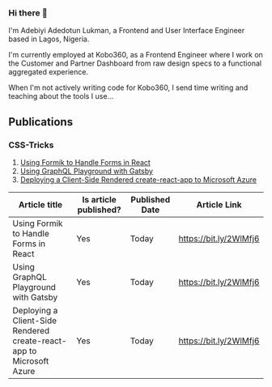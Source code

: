 ### Hi there 👋

I'm Adebiyi Adedotun Lukman, a Frontend and User Interface Engineer based in Lagos, Nigeria.

I'm currently employed at Kobo360, as a Frontend Engineer where I work on the Customer and Partner Dashboard from raw design specs to a functional aggregated experience.

When I'm not actively writing code for Kobo360, I send time writing and teaching about the tools I use...

## Publications

### CSS-Tricks

1. [Using Formik to Handle Forms in React ](https://css-tricks.com/using-formik-to-handle-forms-in-react/)
2. [Using GraphQL Playground with Gatsby ](https://css-tricks.com/using-formik-to-handle-forms-in-react/)
3. [Deploying a Client-Side Rendered create-react-app to Microsoft Azure ](https://css-tricks.com/using-formik-to-handle-forms-in-react/)

| Article title                                                        | Is article published? | Published Date | Article Link           |
| -------------------------------------------------------------------- | --------------------- | -------------- | ---------------------- |
| Using Formik to Handle Forms in React                                | Yes                   | Today          | https://bit.ly/2WlMfj6 |
| Using GraphQL Playground with Gatsby                                 | Yes                   | Today          | https://bit.ly/2WlMfj6 |
| Deploying a Client-Side Rendered create-react-app to Microsoft Azure | Yes                   | Today          | https://bit.ly/2WlMfj6 |

<!--
### LogRockect

### Smashing Magazine

### Alligator.io

> Alligator.io is now Digital Ocean...Check the article here...

| Article title                                                | Publisher | Date |
| ------------------------------------------------------------ | --------- | ---- |
| A deep dive into React Context API                           | LogRocket | ssj  |
| Formatting form inputs with Cleave.js and React              | LogRocket | ssj  |
|                                                              | LogRocket | ssj  |
|                                                              | LogRocket | ssj  |
|                                                              | LogRocket | ssj  |
| Creating a CSS Spinning Loader Animation                     | LogRocket | ssj  |
| Using JavaScript's sort Method for Sorting Arrays of Strings | LogRocket | ssj  |
| Using JavaScript's sort Method for Sorting Arrays of Numbers | LogRocket | ssj  | -->
